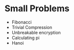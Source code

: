 # Small Problems
- Fibonacci
- Trivial Compression
- Unbreakable encryption
- Calculating pi
- Hanoi